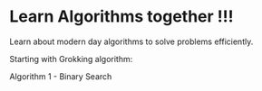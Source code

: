 # Learn Algorithms together !!!
Learn about modern day algorithms to solve problems efficiently.

Starting with Grokking algorithm:

Algorithm 1 - Binary Search
